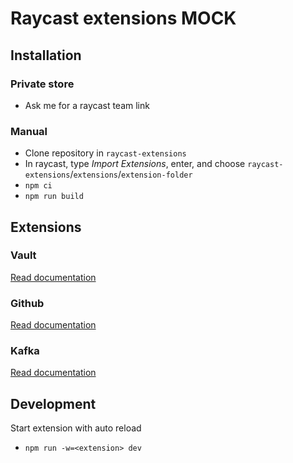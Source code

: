 # Raycast extensions MOCK

## Installation

### Private store

- Ask me for a raycast team link

### Manual

- Clone repository in `raycast-extensions`
- In raycast, type *Import Extensions*, enter, and
  choose `raycast-extensions`/`extensions`/`extension-folder`
- `npm ci`
- `npm run build`

## Extensions

### Vault

[Read documentation](extensions/vault/README.md)

### Github

[Read documentation](extensions/github/README.md)

### Kafka

[Read documentation](extensions/kafka/README.md)

## Development

Start extension with auto reload

- `npm run -w=<extension> dev`
